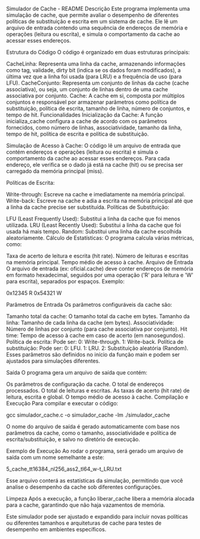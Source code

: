 Simulador de Cache - README
Descrição
Este programa implementa uma simulação de cache, que permite avaliar o desempenho de diferentes políticas de substituição e escrita em um sistema de cache. Ele lê um arquivo de entrada contendo uma sequência de endereços de memória e operações (leitura ou escrita), e simula o comportamento da cache ao acessar esses endereços.

Estrutura do Código
O código é organizado em duas estruturas principais:

CacheLinha: Representa uma linha da cache, armazenando informações como tag, validade, dirty bit (indica se os dados foram modificados), a última vez que a linha foi usada (para LRU) e a frequência de uso (para LFU).
CacheConjunto: Representa um conjunto de linhas da cache (cache associativa), ou seja, um conjunto de linhas dentro de uma cache associativa por conjunto.
Cache: A cache em si, composta por múltiplos conjuntos e responsável por armazenar parâmetros como política de substituição, política de escrita, tamanho de linha, número de conjuntos, e tempo de hit.
Funcionalidades
Inicialização da Cache: A função inicializa_cache configura a cache de acordo com os parâmetros fornecidos, como número de linhas, associatividade, tamanho da linha, tempo de hit, política de escrita e política de substituição.

Simulação de Acesso à Cache: O código lê um arquivo de entrada que contém endereços e operações (leitura ou escrita) e simula o comportamento da cache ao acessar esses endereços. Para cada endereço, ele verifica se o dado já está na cache (hit) ou se precisa ser carregado da memória principal (miss).

Políticas de Escrita:

Write-through: Escreve na cache e imediatamente na memória principal.
Write-back: Escreve na cache e adia a escrita na memória principal até que a linha da cache precise ser substituída.
Políticas de Substituição:

LFU (Least Frequently Used): Substitui a linha da cache que foi menos utilizada.
LRU (Least Recently Used): Substitui a linha da cache que foi usada há mais tempo.
Random: Substitui uma linha da cache escolhida aleatoriamente.
Cálculo de Estatísticas: O programa calcula várias métricas, como:

Taxa de acerto de leitura e escrita (hit rate).
Número de leituras e escritas na memória principal.
Tempo médio de acesso à cache.
Arquivo de Entrada
O arquivo de entrada (ex: oficial.cache) deve conter endereços de memória em formato hexadecimal, seguidos por uma operação ('R' para leitura e 'W' para escrita), separados por espaços. Exemplo:

0x12345 R
0x54321 W

Parâmetros de Entrada
Os parâmetros configuráveis da cache são:

Tamanho total da cache: O tamanho total da cache em bytes.
Tamanho da linha: Tamanho de cada linha da cache (em bytes).
Associatividade: Número de linhas por conjunto (para cache associativa por conjunto).
Hit time: Tempo de acesso à cache em caso de acerto (em nanosegundos).
Política de escrita: Pode ser:
0: Write-through.
1: Write-back.
Política de substituição: Pode ser:
0: LFU.
1: LRU.
2: Substituição aleatória (Random).
Esses parâmetros são definidos no início da função main e podem ser ajustados para simulações diferentes.

Saída
O programa gera um arquivo de saída que contém:

Os parâmetros de configuração da cache.
O total de endereços processados.
O total de leituras e escritas.
As taxas de acerto (hit rate) de leitura, escrita e global.
O tempo médio de acesso à cache.
Compilação e Execução
Para compilar e executar o código:

gcc simulador_cache.c -o simulador_cache -lm ./simulador_cache

O nome do arquivo de saída é gerado automaticamente com base nos parâmetros da cache, como o tamanho, associatividade e política de escrita/substituição, e salvo no diretório de execução.

Exemplo de Execução
Ao rodar o programa, será gerado um arquivo de saída com um nome semelhante a este:

5_cache_tt16384_nl256_ass2_tl64_w-t_LRU.txt

Esse arquivo conterá as estatísticas da simulação, permitindo que você analise o desempenho da cache sob diferentes configurações.

Limpeza
Após a execução, a função liberar_cache libera a memória alocada para a cache, garantindo que não haja vazamentos de memória.

Este simulador pode ser ajustado e expandido para incluir novas políticas ou diferentes tamanhos e arquiteturas de cache para testes de desempenho em ambientes específicos.
